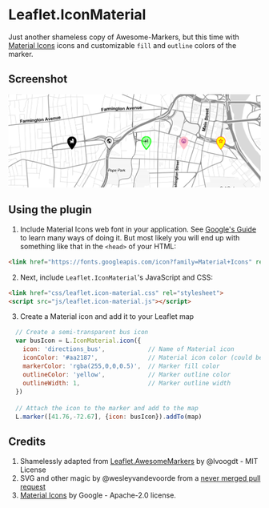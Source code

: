 # Leaflet.IconMaterial
Just another shameless copy of Awesome-Markers, but this time with [Material Icons](https://material.io/tools/icons/) icons and customizable `fill` and `outline` colors of the marker.

## Screenshot
![Leaflet.IconMaterial screenshot](screenshot.png "Leaflet.IconMaterial screenshot")

## Using the plugin
1. Include Material Icons web font in your application. See [Google's Guide](https://google.github.io/material-design-icons/) to learn many ways of doing it. But most likely you will end up with something like that in the `<head>` of your HTML:
```html
<link href="https://fonts.googleapis.com/icon?family=Material+Icons" rel="stylesheet">
```

2. Next, include `Leaflet.IconMaterial`'s JavaScript and CSS:

```html
<link href="css/leaflet.icon-material.css" rel="stylesheet">
<script src="js/leaflet.icon-material.js"></script>
```

3. Create a Material icon and add it to your Leaflet map
```js
  // Create a semi-transparent bus icon
  var busIcon = L.IconMaterial.icon({
    icon: 'directions_bus',            // Name of Material icon
    iconColor: '#aa2187',              // Material icon color (could be rgba, hex, html name...)
    markerColor: 'rgba(255,0,0,0.5)',  // Marker fill color
    outlineColor: 'yellow',            // Marker outline color
    outlineWidth: 1,                   // Marker outline width 
  })
  
  // Attach the icon to the marker and add to the map
  L.marker([41.76,-72.67], {icon: busIcon}).addTo(map)
```

## Credits
1. Shamelessly adapted from [Leaflet.AwesomeMarkers](https://github.com/lvoogdt/Leaflet.awesome-markers) by @lvoogdt - MIT License
1. SVG and other magic by @wesleyvandevoorde from a [never merged pull request](https://github.com/lvoogdt/Leaflet.awesome-markers/pull/74)
1. [Material Icons](https://github.com/google/material-design-icons) by Google - Apache-2.0 license.